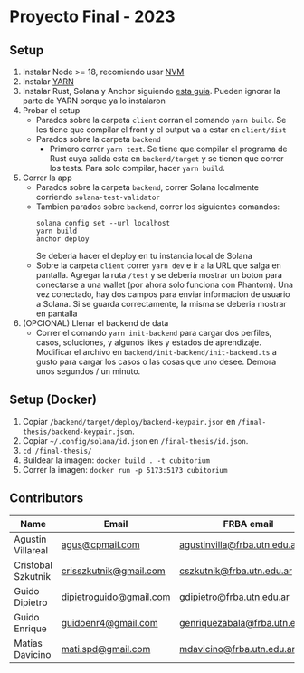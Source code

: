 # Proyecto Final - 2023

## Setup

1. Instalar Node >= 18, recomiendo usar [NVM](https://github.com/nvm-sh/nvm)
2. Instalar [YARN](https://yarnpkg.com/getting-started/install)
3. Instalar Rust, Solana y Anchor siguiendo [esta guia](https://www.anchor-lang.com/docs/installation). Pueden ignorar la parte de YARN porque ya lo instalaron
4. Probar el setup
   - Parados sobre la carpeta `client` corran el comando `yarn build`. Se les tiene que compilar el front y el output va a estar en `client/dist`
   - Parados sobre la carpeta `backend`
     - Primero correr `yarn test`. Se tiene que compilar el programa de Rust cuya salida esta en `backend/target` y se tienen que correr los tests. Para solo compilar, hacer `yarn build`.
5. Correr la app
   - Parados sobre la carpeta `backend`, correr Solana localmente corriendo `solana-test-validator`
   - Tambien parados sobre `backend`, correr los siguientes comandos:
     ```
     solana config set --url localhost
     yarn build
     anchor deploy
     ```
     Se deberia hacer el deploy en tu instancia local de Solana
   - Sobre la carpeta `client` correr `yarn dev` e ir a la URL que salga en pantalla. Agregar la ruta `/test` y se deberia mostrar un boton para conectarse a una wallet (por ahora solo funciona con Phantom). Una vez conectado, hay dos campos para enviar informacion de usuario a Solana. Si se guarda correctamente, la misma se deberia mostrar en pantalla
6. (OPCIONAL) Llenar el backend de data
   - Correr el comando `yarn init-backend` para cargar dos perfiles, casos, soluciones, y algunos likes y estados de aprendizaje. Modificar el archivo en `backend/init-backend/init-backend.ts` a gusto para cargar los casos o las cosas que uno desee. Demora unos segundos / un minuto.

## Setup (Docker)
1. Copiar `/backend/target/deploy/backend-keypair.json` en `/final-thesis/backend-keypair.json`.
2. Copiar `~/.config/solana/id.json` en `/final-thesis/id.json`.
3. `cd /final-thesis/`
4. Buildear la imagen: `docker build . -t cubitorium`
5. Correr la imagen: `docker run -p 5173:5173 cubitorium`

## Contributors

| Name               | Email                   | FRBA email                     |
| ------------------ | ----------------------- | ------------------------------ |
| Agustin Villareal  | agus@cpmail.com         | agustinvilla@frba.utn.edu.ar   |
| Cristobal Szkutnik | crisszkutnik@gmail.com  | cszkutnik@frba.utn.edu.ar      |
| Guido Dipietro     | dipietroguido@gmail.com | gdipietro@frba.utn.edu.ar      |
| Guido Enrique      | guidoenr4@gmail.com     | genriquezabala@frba.utn.edu.ar |
| Matias Davicino    | mati.spd@gmail.com      | mdavicino@frba.utn.edu.ar      |
